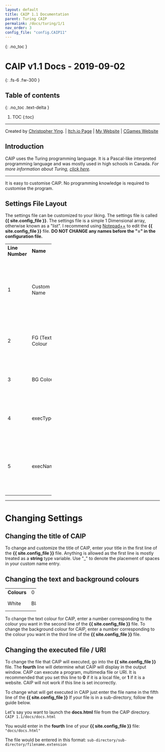 ```yaml
---
layout: default
title: CAIP 1.1 Documentation
parent: Turing CAIP
permalink: /docs/turing/1/1
nav_order: 3
config_file: "config.CAIP11"
---
```

{: .no_toc }
# CAIP v1.1 Docs - 2019-09-02
{: .fs-6 .fw-300 }
## Table of contents
{: .no_toc .text-delta }
1. TOC
{:toc}
---

[comment]: <> (Figure out how to use page variables.)
Created by [Christopher Ying](https://github.com/ChrispyMC). | [Itch.io Page](https://cih.itch.io/caip) | [My Website](https://sites.google.com/view/chrispy) | [CGames Website](https://sites.google.com/view/countergames)

## Introduction
CAIP uses the Turing programming language. It is a Pascal-like interpreted programming language and was mostly used in high schools in Canada.
*For more information about Turing, [click here](https://en.wikipedia.org/wiki/Turing_(programming_language)).*

---

It is easy to customise CAIP. No programming knowledge is required to customise the program.

## Settings File Layout
The settings file can be customized to your liking. The settings file is called **{{ site.config_file }}**.
The settings file is a simple 1 Dimensional array, otherwise known as a "list".
I recommend using [Notepad++](https://notepad-plus-plus.org/) to edit the **{{ site.config_file }}** file.
**DO NOT CHANGE any names before the "=" in the configuration file.**

<table style="width:30%">
	<tr>
		<td><b>Line Number</b></td>
		<td><b>Name</b></td>
		<td><b>Possible Entries</b></td>
	</tr>
	<tr>
		<td>1</td>
		<td>Custom Name</td>
		<td>Anything in a <b>string</b> variable type. Use "_" to denote spaces in your custom name.</td>
	</tr>
	<tr>
		<td>2</td>
		<td>FG (Text) Colour</td>
		<td>Any number ID in the colour chart below.</td>
	</tr>
	<tr>
		<td>3</td>
		<td>BG Colour</td>
		<td>Any number ID in the colour chart below.</td>
	</tr>
	<tr>
		<td>4</td>
		<td>execType</td>
		<td>0 or 1, where 0 is a local file and 1 is a website.</td>
	</tr>
	<tr>
		<td>5</td>
		<td>execName</td>
		<td>Local File (With file extension in the entry) or URI (http(s)://, steam://, etc.)</td>
	</tr>
</table>

---

# Changing Settings

## Changing the title of CAIP
To change and customize the title of CAIP, enter your title in the first line of the **{{ site.config_file }}** file.
Anything is allowed as the first line is mostly treated as a **string** type variable.
Use "_" to denote the placement of spaces in your custom name entry.

## Changing the text and background colours
<table style="width:20%">
	<tr>
		<td rowspan="2"><b>Colours</b></td>
	</tr>
	<tr>
		<td>0</td>
		<td>1</td>
		<td>2</td>
		<td>3</td>
	</tr>
	<tr>
		<td>White</td>
		<td>Black</td>
		<td>Light Grey</td>
		<td>Dark Grey</td>
	</tr>
</table>

To change the text colour for CAIP, enter a number corresponding to the colour you want in the second line of the **{{ site.config_file }}** file.
To change the background colour for CAIP, enter a number corresponding to the colour you want in the third line of the **{{ site.config_file }}** file.

## Changing the executed file / URI
To change the file that CAIP will executed, go into the **{{ site.config_file }}** file.
The **fourth** line will determine what CAIP will display in the output window. CAIP can execute a program, multimedia file or URI.
It is recommended that you set this line to **0** if it is a local file, or **1** if it is a website.
CAIP will not work if this line is set incorrectly.

To change what will get executed in CAIP just enter the file name in the fifth line of the **{{ site.config_file }}**
If your file is in a sub-directory, follow the guide below.

Let's say you want to launch the **docs.html** file from the CAIP directory.
```CAIP 1.1/docs/docs.html```

You would enter in the **fourth** line of your **{{ site.config_file }}** file:
```"docs/docs.html"```

The file would be entered in this format: 
```sub-directory/sub-directory/filename.extension```
